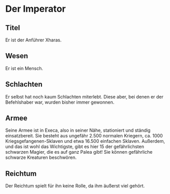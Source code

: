 # Der Imperator

## Titel

Er ist der Anführer Xharas.

## Wesen

Er ist ein Mensch.

## Schlachten

Er selbst hat noch kaum Schlachten miterlebt. Diese aber, bei denen er der Befehlshaber war, wurden bisher immer gewonnen.

## Armee

Seine Armee ist in Execa, also in seiner Nähe, stationiert und ständig einsatzbereit. Sie besteht aus ungefähr 2.500 normalen Kriegern, ca. 1000 Kriegsgefangenen-Sklaven und etwa 16.500 einfachen Sklaven. Außerdem, und das ist wohl das Wichtigste, gibt es hier 15 der gefährlichsten schwarzen Magier, die es auf ganz Palea gibt! Sie können gefährliche schwarze Kreaturen beschwören.

## Reichtum

Der Reichtum spielt für ihn keine Rolle, da ihm äußerst viel gehört.

